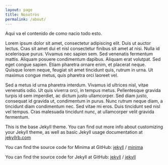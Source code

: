 ```yaml
---
layout: page
title: Nosotros
permalink: /about/
---
```


Aqui va el contenido de como nacio todo esto.

Lorem ipsum dolor sit amet, consectetur adipiscing elit. Duis ut auctor lectus. Cras sit amet dui et nisl consectetur finibus sit amet at nisi. Nulla id scelerisque purus. Vivamus nec sapien sem. Sed venenatis fermentum mattis. Aliquam posuere condimentum dapibus. Aliquam erat volutpat. Sed eget congue sapien. Etiam pharetra ornare enim, et placerat neque. Quisque lorem neque, feugiat sit amet tincidunt quis, rutrum in urna. Ut maximus congue metus, quis pharetra orci laoreet vel.

Sed a metus id urna pharetra interdum. Vivamus id ultrices nisl, vitae venenatis odio. Ut quis viverra orci, in tempus metus. Pellentesque gravida turpis id sem imperdiet, ac dictum justo ullamcorper. Sed diam justo, consequat id gravida ut, condimentum in purus. Nunc rutrum neque diam, a tincidunt diam condimentum nec. Sed vitae mi eros. Duis tincidunt sed nisl vel tempus. Cras malesuada tincidunt nunc, at ullamcorper velit gravida fermentum.

This is the base Jekyll theme. You can find out more info about customizing your Jekyll theme, as well as basic Jekyll usage documentation at [jekyllrb.com](https://jekyllrb.com/)

You can find the source code for Minima at GitHub:
[jekyll][jekyll-organization] /
[minima](https://github.com/jekyll/minima)

You can find the source code for Jekyll at GitHub:
[jekyll][jekyll-organization] /
[jekyll](https://github.com/jekyll/jekyll)


[jekyll-organization]: https://github.com/jekyll
